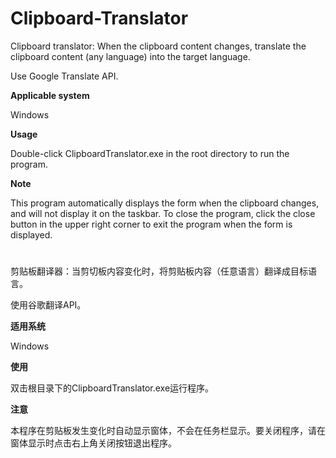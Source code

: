 # Clipboard-Translator
Clipboard translator: When the clipboard content changes, translate the clipboard content (any language) into the target language.

Use Google Translate API.

**Applicable system**

Windows

**Usage**

Double-click ClipboardTranslator.exe in the root directory to run the program.

**Note**

This program automatically displays the form when the clipboard changes, and will not display it on the taskbar. To close the program, click the close button in the upper right corner to exit the program when the form is displayed.

# 



剪贴板翻译器：当剪切板内容变化时，将剪贴板内容（任意语言）翻译成目标语言。

使用谷歌翻译API。

**适用系统**

Windows

**使用**

双击根目录下的ClipboardTranslator.exe运行程序。

**注意**

本程序在剪贴板发生变化时自动显示窗体，不会在任务栏显示。要关闭程序，请在窗体显示时点击右上角关闭按钮退出程序。



